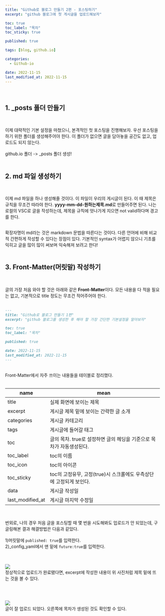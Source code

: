 ```yaml
---
title: "Github로 블로그 만들기 2편 - 포스팅하기"
excerpt: "github 블로그에 첫 게시글을 업로드해보자"

toc: true
toc_label: "목차"
toc_sticky: true

published: true

tags: [blog, github.io]

categories:
  - Github-io

date: 2022-11-15
last_modified_at: 2022-11-15
---
```

<br>


## 1. &#95;posts 폴더 만들기
<br>

이제 대략적인 기본 설정을 마쳤으니, 본격적인 첫 포스팅을 진행해보자. 우선 포스팅을 하기 위한 폴더를 생성해주어야 한다. 이 폴더가 없으면 글을 담아놓을 공간도 없고, 업로드도 되지 않는다.
<br><br>
github.io 폴더 -> &#95;posts 폴더 생성!
<br><br>

## 2. md 파일 생성하기

<br>

이제 md 파일을 하나 생성해줄 것이다. 이 파일이 우리의 게시글이 된다. 이 때 제목은 규칙을 무조건 따라야 한다. **yyyy-mm-dd-원하는제목.md**로 만들어주면 된다. 나는 로컬의 VSC로 글을 작성하는데, 제목을 규칙에 엇나가게 지으면 not valid하다며 경고를 한다.<br><br>

확장자명이 md라는 것은 markdown 문법을 따른다는 것이다. 다른 언어에 비해 비교적 간편하게 작성할 수 있다는 장점이 있다. 기본적인 syntax가 어렵지 않으니 기초를 익히고 글을 많이 많이 써보며 익숙해져 보려고 한다!<br><br>

## 3. Front-Matter(머릿말) 작성하기

<br>

글의 가장 처음 와야 할 것은 아래와 같은 **Front-Matter**이다. 모든 내용을 다 적을 필요는 없고, 기본적으로 title 정도는 무조건 적어주어야 한다. <br><br>


```md
---
title: "Github로 블로그 만들기 1편"
excerpt: "github 블로그를 생성한 후 해야 할 가장 간단한 기본설정을 알아보자"

toc: true
toc_label: "목차"

published: true

date: 2022-11-15
last_modified_at: 2022-11-15
---
```

<br>
Front-Matter에서 자주 쓰이는 내용들을 테이블로 정리했다.
<br><br>

|name|mean|
|---|---|
|title|실제 화면에 보이는 제목|
|excerpt|게시글 제목 밑에 보이는 간략한 글 소개|
|categories|게시글 카테고리|
|tags|게시글에 들어갈 태그|
|toc|글의 목차. true로 설정하면 글의 헤딩을 기준으로 목차가 자동생성된다.|
|toc_label|toc의 이름|
|toc_icon|toc의 아이콘|
|toc_sticky|toc의 고정유무, 고정(true)시 스크롤에도 우측상단에 고정되게 보인다.|
|data|게시글 작성일|
|last_modified_at|게시글 마지막 수정일|

<br>

번외로, 나의 경우 처음 글을 포스팅할 때 몇 번을 시도해봐도 업로드가 안 되었는데, 구글링해본 결과 해결방법은 다음과 같았다. <br><br>
1)머릿말에 `published: true`를 입력한다. <br>
2)&#95;config_yaml에서 맨 밑에 `future:true`를 입력한다.<br><br><br>

<img src= "https://user-images.githubusercontent.com/115082062/201882407-2cff03e8-0208-42e6-b8e4-688498b9e5e2.png">
<br>
정상적으로 업로드가 완료됐다면, excerpt에 작성한 내용이 위 사진처럼 제목 밑에 뜨는 것을 볼 수 있다.

<br><br>

<img src= "https://user-images.githubusercontent.com/115082062/201882798-dce6c216-3d9d-48d4-9677-2e8b4d630dee.png">
<br>
글이 잘 업로드 되었다. 오른쪽에 목차가 생성된 것도 확인할 수 있다.
<br>

